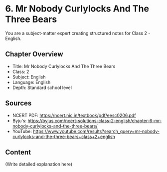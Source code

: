 # 6. Mr Nobody Curlylocks And The Three Bears

You are a subject-matter expert creating structured notes for Class 2 - English.

## Chapter Overview
- Title: Mr Nobody Curlylocks And The Three Bears
- Class: 2
- Subject: English
- Language: English
- Depth: Standard school level

## Sources
- NCERT PDF: https://ncert.nic.in/textbook/pdf/eesc0206.pdf
- Byju's: https://byjus.com/ncert-solutions-class-2-english/chapter-6-mr-nobody-curlylocks-and-the-three-bears/
- YouTube: https://www.youtube.com/results?search_query=mr-nobody-curlylocks-and-the-three-bears+class+2+english

## Content
(Write detailed explanation here)
